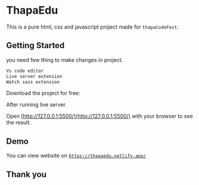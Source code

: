 
# ThapaEdu

This is a pure html, css and javascript project made for `thapaCodeFest`.

## Getting Started

you need few thing to make changes in project.
```bash
Vs code editor
Live server extension
Watch sass extension 
```

Download the project for free:

After running live server.

Open [http://127.0.0.1:5500/](http://127.0.0.1:5500/) with your browser to see the result.

## Demo

You can view website on [`https://thapaedu.netlify.app/`](https://thapaedu.netlify.app/)

## Thank you
